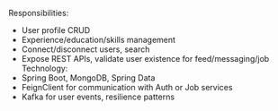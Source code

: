 Responsibilities:
- User profile CRUD
- Experience/education/skills management
- Connect/disconnect users, search
- Expose REST APIs, validate user existence for feed/messaging/job
  Technology:
- Spring Boot, MongoDB, Spring Data
- FeignClient for communication with Auth or Job services
- Kafka for user events, resilience patterns
